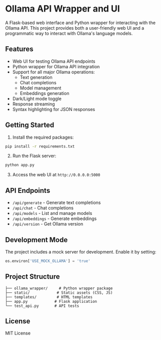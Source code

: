 
# Ollama API Wrapper and UI

A Flask-based web interface and Python wrapper for interacting with the Ollama API. This project provides both a user-friendly web UI and a programmatic way to interact with Ollama's language models.

## Features

- Web UI for testing Ollama API endpoints
- Python wrapper for Ollama API integration
- Support for all major Ollama operations:
  - Text generation
  - Chat completions
  - Model management
  - Embeddings generation
- Dark/Light mode toggle
- Response streaming
- Syntax highlighting for JSON responses

## Getting Started

1. Install the required packages:
```bash
pip install -r requirements.txt
```

2. Run the Flask server:
```bash
python app.py
```

3. Access the web UI at `http://0.0.0.0:5000`

## API Endpoints

- `/api/generate` - Generate text completions
- `/api/chat` - Chat completions
- `/api/models` - List and manage models
- `/api/embeddings` - Generate embeddings
- `/api/version` - Get Ollama version

## Development Mode

The project includes a mock server for development. Enable it by setting:
```python
os.environ['USE_MOCK_OLLAMA'] = 'true'
```

## Project Structure

```
├── ollama_wrapper/     # Python wrapper package
├── static/            # Static assets (CSS, JS)
├── templates/         # HTML templates
├── app.py            # Flask application
└── test_api.py       # API tests
```

## License

MIT License
